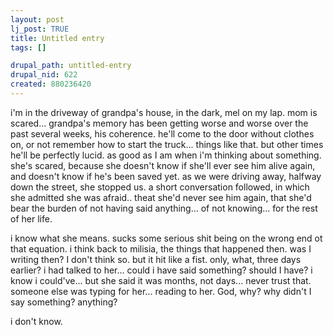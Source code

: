 ```yaml
--- 
layout: post
lj_post: TRUE
title: Untitled entry
tags: []

drupal_path: untitled-entry
drupal_nid: 622
created: 880236420
---
```

i'm in the driveway of grandpa's house, in the dark, mel on my lap. mom is scared... grandpa's memory has been getting worse and worse over the past several weeks, his coherence. he'll come to the door without clothes on, or not remember how to start the truck... things like that. but other times he'll be perfectly lucid. as good as I am when i'm thinking about something. she's scared, because she doesn't know if she'll ever see him alive again, and doesn't know if he's been saved yet. as we were driving away, halfway down the street, she stopped us. a short conversation followed, in which she admitted she was afraid.. theat she'd never see him again, that she'd bear the burden of not having said anything... of not knowing... for the rest of her life.

i know what she means. sucks some serious shit being on the wrong end ot that equation. i think back to milisia, the things that happened then. was I writing then? I don't think so. but it hit like a fist. only, what, three days earlier? i had talked to her... could i have said something? should I have? i know i could've... but she said it was months, not days... never trust that. someone else was typing for her... reading to her. God, why? why didn't I say something? anything?

i don't know.
